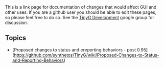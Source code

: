 This is a link page for documentation of changes that would affect GUI and other uses. If you are a github user you should be able to edit these pages, so please feel free to do so. See the [TinyG Development](https://groups.google.com/forum/?hl=en&fromgroups=#!forum/devtinyg) google group for discussion.

## Topics

* [Proposed changes to status and ereporting behaviors - post 0.95] (https://github.com/synthetos/TinyG/wiki/Proposed-Changes-to-Status-and-Reporting-Behaviors)